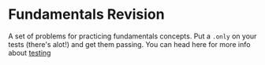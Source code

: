 # Fundamentals Revision


A set of problems for practicing fundamentals concepts. Put a `.only` on your tests (there's alot!) and get them passing.  You can head here for more info about [testing](https://github.com/northcoders/fun-week-1-katas.git)


